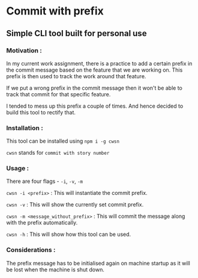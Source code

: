 # Commit with prefix

## Simple CLI tool built for personal use

### Motivation :
In my current work assignment, there is a practice to add a certain prefix in the commit message based on the feature that we are working on.
This prefix is then used to track the work around that feature.

If we put a wrong prefix in the commit message then it won't be able to track that commit for that specific feature.

I tended to mess up this prefix a couple of times. And hence decided to build this tool to rectify that.

### Installation :
This tool can be installed using `npm i -g cwsn`

`cwsn` stands for `commit with story number`

### Usage :
There are four flags - `-i`, `-v`, `-m`

`cwsn -i <prefix>` : This will instantiate the commit prefix.

`cwsn -v` : This will show the currently set commit prefix.

`cwsn -m <message_without_prefix>` : This will commit the message along with the prefix automatically.

`cwsn -h` : This will show how this tool can be used.

### Considerations :
The prefix message has to be initialised again on machine startup as it will be lost when the machine is shut down.

